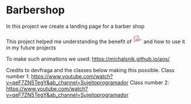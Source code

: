 # Barbershop
In this project we create a landing page for a barber shop

This project helped me understanding the benefit of <img src="https://raw.githubusercontent.com/devicons/devicon/master/icons/sass/sass-original.svg" alt="c" width="25" height="25"/> and how to use it in my future projects

To make such animations we used: 
https://michalsnik.github.io/aos/

Credits to devfraga and the classes below making this possible. 
Class number 1:
https://www.youtube.com/watch?v=qeF7ZN5TegY&ab_channel=Sujeitoprogramador
Class number 2:
https://www.youtube.com/watch?v=qeF7ZN5TegY&ab_channel=Sujeitoprogramador
